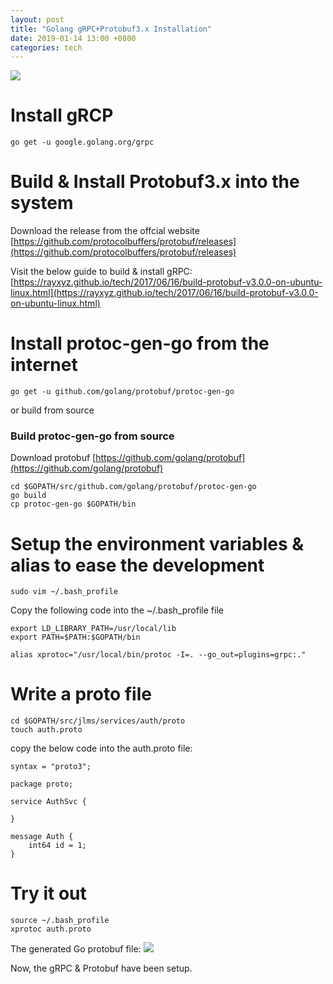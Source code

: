 ```yaml
---
layout: post
title: "Golang gRPC+Protobuf3.x Installation"
date: 2019-01-14 13:00 +0800
categories: tech
---
```


[![](https://rayxyz.github.io/assets/images/general/grpc-pic.png)](https://rayxyz.github.io/assets/images/general/grpc-pic.png)

# Install gRCP
```
go get -u google.golang.org/grpc
```

# Build & Install Protobuf3.x into the system
Download the release from the offcial website
[https://github.com/protocolbuffers/protobuf/releases](https://github.com/protocolbuffers/protobuf/releases)

Visit the below guide to build & install gRPC:
[https://rayxyz.github.io/tech/2017/06/16/build-protobuf-v3.0.0-on-ubuntu-linux.html](https://rayxyz.github.io/tech/2017/06/16/build-protobuf-v3.0.0-on-ubuntu-linux.html)

# Install protoc-gen-go from the internet
```
go get -u github.com/golang/protobuf/protoc-gen-go
```
or build from source
### Build protoc-gen-go from source
Download protobuf 
[https://github.com/golang/protobuf](https://github.com/golang/protobuf)
```
cd $GOPATH/src/github.com/golang/protobuf/protoc-gen-go
go build
cp protoc-gen-go $GOPATH/bin
```

# Setup the environment variables & alias to ease the development
```
sudo vim ~/.bash_profile
```
Copy the following code into the ~/.bash_profile file
```
export LD_LIBRARY_PATH=/usr/local/lib
export PATH=$PATH:$GOPATH/bin

alias xprotoc="/usr/local/bin/protoc -I=. --go_out=plugins=grpc:."
```

# Write a proto file 
```
cd $GOPATH/src/jlms/services/auth/proto
touch auth.proto
```

copy the below code into the auth.proto file:
```
syntax = "proto3";

package proto;

service AuthSvc {

}

message Auth {
    int64 id = 1;
}
```

# Try it out
```
source ~/.bash_profile
xprotoc auth.proto
```

The generated Go protobuf file:
[![](https://rayxyz.github.io/assets/images/general/protobuf-generated-file.png)](https://rayxyz.github.io/assets/images/general/protobuf-generated-file.png)

Now, the gRPC & Protobuf have been setup.
